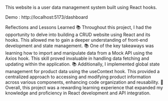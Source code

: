 This website is a user data management system built using React hooks.

Demo : http://localhost:5173/dashboard

Reflections and Lessons Learned
📚 Throughout this project, I had the opportunity to delve into building a CRUD website using React and its hooks. This allowed me to gain a deeper understanding of front-end development and state management.
📚 One of the key takeaways was learning how to import and manipulate data from a Mock API using the Axios hook. This skill proved invaluable in handling data fetching and updating within the application.
📚 Additionally, I implemented global state management for product data using the useContext hook. This provided a centralized approach to accessing and modifying product information across various components, enhancing code organization and reusability.
🚀 Overall, this project was a rewarding learning experience that expanded my knowledge and proficiency in React development and API integration.